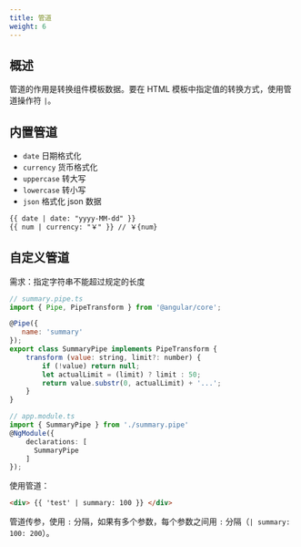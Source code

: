 ```yaml
---
title: 管道
weight: 6
---
```


## 概述

管道的作用是转换组件模板数据。要在 HTML 模板中指定值的转换方式，使用管道操作符 `|`。

## 内置管道
- `date` 日期格式化
- `currency` 货币格式化
- `uppercase` 转大写
- `lowercase` 转小写
- `json` 格式化 json 数据

```html
{{ date | date: "yyyy-MM-dd" }}
{{ num | currency: "￥" }} // ￥{num}
```

## 自定义管道

需求：指定字符串不能超过规定的长度

```javascript
// summary.pipe.ts
import { Pipe, PipeTransform } from '@angular/core';

@Pipe({
   name: 'summary' 
});
export class SummaryPipe implements PipeTransform {
    transform (value: string, limit?: number) {
        if (!value) return null;
        let actualLimit = (limit) ? limit : 50;
        return value.substr(0, actualLimit) + '...';
    }
}
```

```typescript
// app.module.ts
import { SummaryPipe } from './summary.pipe'
@NgModule({
    declarations: [
      SummaryPipe
    ] 
});
```

使用管道：

```html
<div> {{ 'test' | summary: 100 }} </div>
```

管道传参，使用 `:` 分隔，如果有多个参数，每个参数之间用 `:` 分隔（`| summary: 100: 200`）。
